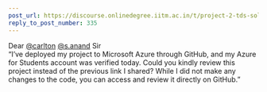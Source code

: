 ```yaml
---
post_url: https://discourse.onlinedegree.iitm.ac.in/t/project-2-tds-solver-discussion-thread/169029/344
reply_to_post_number: 335
---
```

Dear [@carlton](/u/carlton) [@s.anand](/u/s.anand) Sir  
“I’ve deployed my project to Microsoft Azure through GitHub, and my Azure for Students account was verified today. Could you kindly review this project instead of the previous link I shared? While I did not make any changes to the code, you can access and review it directly on GitHub.”